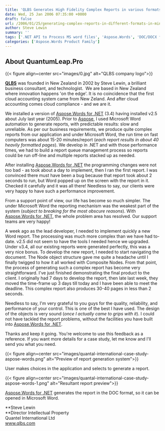 ```yaml
---
title: 'QLBS Generates High Fidelity Complex Reports in various formats within seconds using APIs'
date: Wed, 25 Jan 2006 07:35:00 +0000
draft: false
url: /2006/01/25/generating-complex-reports-in-different-formats-in-minutes-using-apis/
author: Steve Lewin
summary: ''
tags: ['.NET API to Process MS word files', 'Aspose.Words', 'DOC/DOCX files processing using .NET API', 'Dynamically create and manipulate MS Word documents', 'Free 30 days trial for MS Word documents processing', 'Generate large Word documents with few code lines', 'Success Stories']
categories: ['Aspose.Words Product Family']
---
```


## About QuantumLeap.Pro



{{< figure align=center src="images/0.jpg" alt="QLBS company logo">}}


**[QLBS][1]** was founded in New Zealand in 2002 by Steve Lewin, a brilliant business consultant, and technologist.  We are based in New Zealand where innovation happens 'on the edge'. It is no coincidence that the first cloud accounting system came from New Zeland. And after cloud accounting comes cloud compliance - and we are it. ​

We installed a version of [Aspose.Words for .NET][2] (3.4) having installed v2.5 about July last year (2005). Prior to [Aspose][3], I used Microsoft Word automation to generate reports, with predictable results: slow and unreliable. As per our business requirements, we produce quite complex reports from our application and under Microsoft Word, the run time on fast computers was about 15-20 minutes/report (_each report results in about 40 heavily formatted pages_). We develop in .NET and with those performance times, we had to build a report queue management process so reports could be run off-line and multiple reports stacked up as needed.

After installing [Aspose.Words for .NET][4] the programming changes were not too bad - as took about a day to implement, then I ran the first report. I was convinced there must have been a bug because that report took about 2 seconds to run, but Word popped up on the screen with the report in it. Checked it carefully and it was all there! Needless to say, our clients were very happy to have such a performance improvement.

From a support point of view, our life has become so much simpler. The under Microsoft Word the reporting mechanism was the weakest part of the system (_subject to breaking for the most obscure reasons_). With [Aspose.Words for .NET][5], the whole problem area has resolved. Our support teams are very happy!

A week ago as the lead developer, I needed to implement quickly a new Word report. The processing was much more complex than we have had to-date. v2.5 did not seem to have the tools I needed hence we upgraded. Under v3.4, all our existing reports were generated perfectly, this was a very nice bonus. To develop the new report, I needed to start navigating the document. The Node object structure gave me quite a headache until I finally twigged to how it all worked with Composite Nodes. From that point, the process of generating such a complex report has become very straightforward. I've just finished demonstrating the final product to the client. I originally had 7 days to develop the report, then late last week, they moved the time-frame up 3 days till today and I have been able to meet the deadline. This complex report also produces 30-40 pages in less than 2 seconds.

Needless to say, I'm very grateful to you guys for the quality, reliability, and performance of your control. This is one of the best I have used. The design of the objects is very sound (_once I actually came to grips with it_). I could not have tackled the report problems, without the facilities you have built into [Aspose.Words for .NET][6].

Thanks and keep it going. You're welcome to use this feedback as a reference. If you want more details for a case study, let me know and I'll send you what you need.



{{< figure align=center src="images/quantal-international-case-study-aspose-words.png" alt="Preview of report generation system">}}


User makes choices in the application and selects to generate a report.



{{< figure align=center src="images/quantal-international-case-study-aspose-words-1.png" alt="Resultant report preview">}}


[Aspose.Words for .NET][7] generates the report in the DOC format, so it can be opened in Microsoft Word.

**Steve Lewin  
**Director Intellectual Property  
Quantel International Ltd  
www.qlbs.com




[1]: https://www.qlbs.com/
[2]: https://products.aspose.com/words/net
[3]: https://www.aspose.com/
[4]: https://products.aspose.com/words/net
[5]: https://products.aspose.com/words/net
[6]: https://products.aspose.com/words/net
[7]: https://products.aspose.com/words/net




